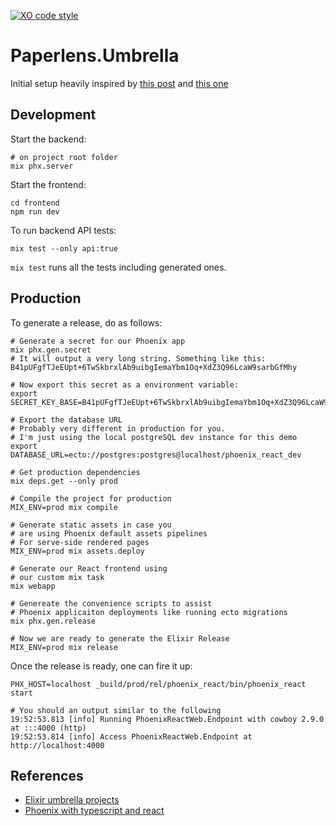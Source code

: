 [![XO code style](https://shields.io/badge/code_style-5ed9c7?logo=xo&labelColor=gray)](https://github.com/xojs/xo)

# Paperlens.Umbrella

Initial setup heavily inspired by [this post](https://bpaulino.com/entries/modern-webapps-with-elixir-phoenix-typescript-react) and [this one](https://betterprogramming.pub/phoenix-1-6-with-typescript-react-bea7f3a792d5)

## Development

Start the backend:

```
# on project root folder
mix phx.server
```

Start the frontend:

```
cd frontend
npm run dev
```

To run backend API tests:

```
mix test --only api:true
```

`mix test` runs all the tests including generated ones.

## Production

To generate a release, do as follows:

```
# Generate a secret for our Phoenix app
mix phx.gen.secret
# It will output a very long string. Something like this:
B41pUFgfTJeEUpt+6TwSkbrxlAb9uibgIemaYbm1Oq+XdZ3Q96LcaW9sarbGfMhy

# Now export this secret as a environment variable:
export SECRET_KEY_BASE=B41pUFgfTJeEUpt+6TwSkbrxlAb9uibgIemaYbm1Oq+XdZ3Q96LcaW9sarbGfMhy

# Export the database URL
# Probably very different in production for you.
# I'm just using the local postgreSQL dev instance for this demo
export DATABASE_URL=ecto://postgres:postgres@localhost/phoenix_react_dev

# Get production dependencies
mix deps.get --only prod

# Compile the project for production
MIX_ENV=prod mix compile

# Generate static assets in case you
# are using Phoenix default assets pipelines
# For serve-side rendered pages
MIX_ENV=prod mix assets.deploy

# Generate our React frontend using
# our custom mix task
mix webapp

# Genereate the convenience scripts to assist
# Phoenix applicaiton deployments like running ecto migrations
mix phx.gen.release

# Now we are ready to generate the Elixir Release
MIX_ENV=prod mix release
```

Once the release is ready, one can fire it up:

```
PHX_HOST=localhost _build/prod/rel/phoenix_react/bin/phoenix_react start

# You should an output similar to the following
19:52:53.813 [info] Running PhoenixReactWeb.Endpoint with cowboy 2.9.0 at :::4000 (http)
19:52:53.814 [info] Access PhoenixReactWeb.Endpoint at http://localhost:4000
```

## References

- [Elixir umbrella projects](https://elixir-lang.org/getting-started/mix-otp/dependencies-and-umbrella-projects.html)
- [Phoenix with typescript and react](https://betterprogramming.pub/phoenix-1-6-with-typescript-react-bea7f3a792d5)
